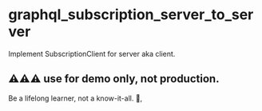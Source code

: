 # graphql_subscription_server_to_server

Implement SubscriptionClient for server aka client.

## ⚠️⚠️⚠️ use for demo only, not production.

<!-- INSPIRATIONAL_QUOTE_START -->
Be a lifelong learner, not a know-it-all.
👀,
<!-- INSPIRATIONAL_QUOTE_END -->
